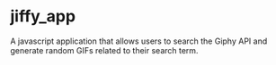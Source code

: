 # jiffy_app
A javascript application that allows users to search the Giphy API and generate random GIFs related to their search term.  

